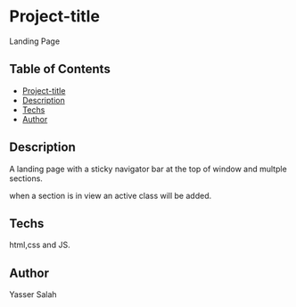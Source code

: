 # Project-title

Landing Page 

## Table of Contents

* [Project-title](#Project-title)
* [Description](#Description)
* [Techs](#Techs)
* [Author](#Author)

## Description

A landing page with a sticky navigator bar at the top of window and multple sections.

when a section is in view an active class will be added.

## Techs

html,css and JS.

## Author

Yasser Salah


